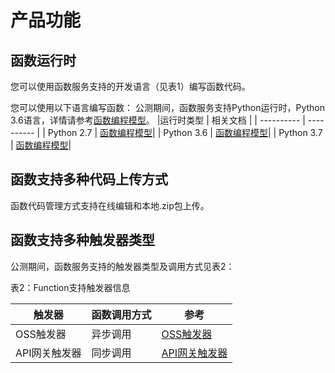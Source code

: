 # 产品功能


## 函数运行时

您可以使用函数服务支持的开发语言（见表1）编写函数代码。

您可以使用以下语言编写函数：
公测期间，函数服务支持Python运行时，Python 3.6语言，详情请参考[函数编程模型](../Operation-Guide/buildfunction/programming-model/basic-concept.md)。
|运行时类型     | 相关文档    |
| ---------- | ---------- |
| Python 2.7  | [函数编程模型](../Operation-Guide/buildfunction/programming-model/basic-concept.md)|
| Python 3.6 | [函数编程模型](../Operation-Guide/buildfunction/programming-model/basic-concept.md)|
| Python 3.7 | [函数编程模型](../Operation-Guide/buildfunction/programming-model/basic-concept.md)|

## 函数支持多种代码上传方式

函数代码管理方式支持在线编辑和本地.zip包上传。

## 函数支持多种触发器类型

公测期间，函数服务支持的触发器类型及调用方式见表2：

表2：Function支持触发器信息

| 触发器     | 函数调用方式 | 参考       |
| ---------- | ------------ | ---------- |
| OSS触发器  | 异步调用     | [OSS触发器](../Operation-Guide/invokefunction/triggermanagement/eventsourceservice/oss-tirgger.md)|
| API网关触发器 | 同步调用     | [API网关触发器](../Operation-Guide/invokefunction/triggermanagement/eventsourceservice/apig-tigger.md)|
